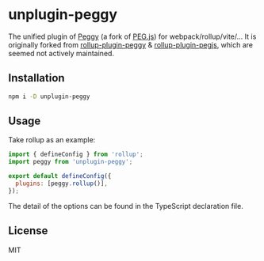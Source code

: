 # unplugin-peggy

The unified plugin of [Peggy][] (a fork of [PEG.js][]) for webpack/rollup/vite/... It is originally forked from [rollup-plugin-peggy][] & [rollup-plugin-pegjs][], which are seemed not actively maintained.

## Installation

```sh
npm i -D unplugin-peggy
```

## Usage

Take rollup as an example:

```js
import { defineConfig } from 'rollup';
import peggy from 'unplugin-peggy';

export default defineConfig({
  plugins: [peggy.rollup()],
});
```

The detail of the options can be found in the TypeScript declaration file.

## License

MIT

[peggy]: https://peggyjs.org 'Peggy: Parser Generator for JavaScript'
[peg.js]: https://github.com/pegjs/pegjs 'PEG.js: Parser Generator for JavaScript'
[rollup-plugin-peggy]: https://github.com/caleb531/rollup-plugin-peggy 'rollup-plugin-peggy'
[rollup-plugin-pegjs]: https://github.com/cameronhunter/rollup-plugin-pegjs 'rollup-plugin-pegjs'

